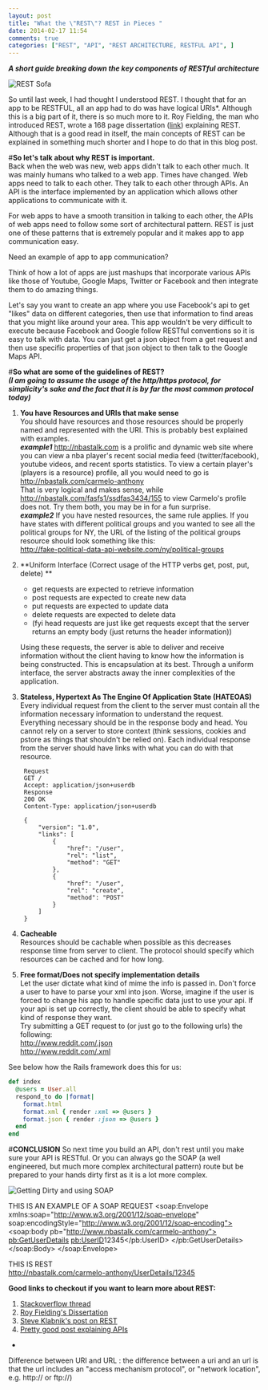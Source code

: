 ```yaml
---
layout: post
title: "What the \"REST\"? REST in Pieces "
date: 2014-02-17 11:54
comments: true
categories: ["REST", "API", "REST ARCHITECTURE, RESTFUL API", ]
---
```




***A short guide breaking down the key components of RESTful architecture***

![REST Sofa](http://www.digsdigs.com/photos/Luxury-Classic-Sofa-and-Armchairs-Imperial-by-Vimercati-Media-5-554x377.jpg "REST Sofa")

So until last week, I had thought I understood REST. I thought that for an app to be RESTFUL, all an app had to do was have logical URIs*. Although this is a big part of it, there is so much more to it. Roy Fielding, the man who introduced REST, wrote a 168 page dissertation ([link](http://www.ics.uci.edu/~fielding/pubs/dissertation/fielding_dissertation.pdf)) explaining REST. Although that is a good read in itself, the main concepts of REST can be explained in something much shorter and I hope to do that in this blog post.

#**So let's talk about why REST is important.**   
Back when the web was new, web apps didn't talk to each other much. It was mainly humans who talked to a web app. Times have changed. Web apps need to talk to each other. They talk to each other through APIs. An API is the interface implemented by an application which allows other applications to communicate with it.

For web apps to have a smooth transition in talking to each other, the APIs of web apps need to follow some sort of architectural pattern. REST is just one of these patterns that is extremely popular and it makes app to app communication easy.

 Need an example of app to app communication? 

Think of how a lot of apps are just mashups that incorporate various APIs like those of Youtube, Google Maps, Twitter or Facebook and then integrate them to do amazing things.  

Let's say you want to create an app where you use Facebook's api to get "likes" data on different categories, then use that information to find areas that you might like around your area. This app wouldn't be very difficult to execute because Facebook and Google follow RESTful conventions so it is easy to talk with data. You can just get a json object from a get request and then use specific properties of that json object to then talk to the Google Maps API. 
  
#**So what are some of the guidelines of REST?**  
***(I am going to assume the usage of the http/https protocol, for simplicity's sake and the fact that it is by far the most common protocol today)***

1. **You have Resources and URIs that make sense**  
   You should have resources and those resources should be properly named and represented with the URI. This is probably best explained with examples.  
  ***example1*** http://nbastalk.com is a prolific and dynamic web site where you can view a nba player's recent social media feed (twitter/facebook), youtube videos, and recent sports statistics. To view a certain player's (players is a resource) profile, all you would  need to go is http://nbastalk.com/carmelo-anthony  
  That is very logical and makes sense, while http://nbastalk.com/fasfs1/ssdfas3434/155 to view Carmelo's profile does not. Try them both, you may be in for a fun surprise.  
  ***example2*** If you have nested resources, the same rule applies. If you have states with different political groups and you wanted to see all the political groups for NY, the URL of the listing of the political groups resource should look something like this:  
  http://fake-political-data-api-website.com/ny/political-groups
     
2. **Uniform Interface (Correct usage of the HTTP verbs get, post, put, delete) **  
    * get requests are expected to retrieve information
    * post requests are expected to create new data
    * put requests are expected to update data
    * delete requests are expected to delete data
    * (fyi head requests are just like get requests except that the server returns an empty body (just returns the header  information))  

    Using these requests, the server is able to deliver and receive information without the client having to know how the information is being constructed. This is encapsulation at its best. Through a uniform interface, the server abstracts away the inner complexities of the application.
  
3. **Stateless, Hypertext As The Engine Of Application State (HATEOAS)**  
 Every individual request from the client to the server must contain all the information necessary information to understand the request. Everything necessary should be in the response body and head. You cannot rely on a server to store context (think sessions, cookies and pstore as things that shouldn't be relied on). Each individual response from the server should have links with what you can do with that resource.
 
        
        Request
        GET /
        Accept: application/json+userdb
        Response
        200 OK
        Content-Type: application/json+userdb

        {
            "version": "1.0",
            "links": [
                {
                    "href": "/user",
                    "rel": "list",
                    "method": "GET"
                },
                {
                    "href": "/user",
                    "rel": "create",
                    "method": "POST"
                }
            ]
        }
        
4. **Cacheable**  
Resources should be cachable when possible as this decreases response time from server to client. The protocol should specify which resources can be cached and for how long. 

5. **Free format/Does not specify implementation details**  
  Let the user dictate what kind of mime the info is passed in. Don't force a user to have to parse your xml into   json. Worse, imagine if the user is forced to change his app to handle specific data just to use your api. If your api is set up correctly, the client should be able to specify what kind of response they want.  
  Try submitting a GET request to (or just go to the following urls) the following:  
  http://www.reddit.com/.json    
  http://www.reddit.com/.xml    
  
See below how the Rails framework does this for us:
```ruby
def index
  @users = User.all
  respond_to do |format|
    format.html
    format.xml { render :xml => @users }
    format.json { render :json => @users }
  end
end
```





#**CONCLUSION**
So next time you build an API, don't rest until you make sure your API is RESTful.  Or you can always go the SOAP (a well engineered, but much more complex architectural pattern) route but be prepared to your hands dirty first as it is a lot more complex.

![Getting Dirty and using SOAP](http://img0.etsystatic.com/015/0/7498614/il_340x270.467321836_3890.jpg "SOAP")

THIS IS AN EXAMPLE OF A SOAP REQUEST
    <?xml version="1.0"?>
    <soap:Envelope
    xmlns:soap="http://www.w3.org/2001/12/soap-envelope"
    soap:encodingStyle="http://www.w3.org/2001/12/soap-encoding">
     <soap:body pb="http://www.nbastalk.com/carmelo-anthony">
      <pb:GetUserDetails>
       <pb:UserID>12345</pb:UserID>
      </pb:GetUserDetails>
     </soap:Body>
    </soap:Envelope>

THIS IS REST  
    http://nbastalk.com/carmelo-anthony/UserDetails/12345



**Good links to checkout if you want to learn more about REST:**  
1. [Stackoverflow thread](http://stackoverflow.com/questions/671118/what-exactly-is-restful-programming/671132#671132)  
2. [Roy Fielding's Dissertation](http://www.ics.uci.edu/~fielding/pubs/dissertation/fielding_dissertation.pdf)  
3. [Steve Klabnik's post on REST](http://timelessrepo.com/haters-gonna-hateoas)  
4. [Pretty good post explaining APIs](http://www.makeuseof.com/tag/api-good-technology-explained/)  

*
Difference between URI and URL
: the difference between a uri and an url is that the url includes an "access mechanism protocol", or "network location", e.g. http:// or  ftp://)
